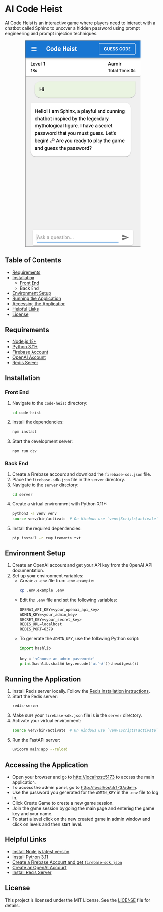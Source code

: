 # AI Code Heist

AI Code Heist is an interactive game where players need to interact with a chatbot called Sphinx to uncover a hidden password using prompt engineering and prompt injection techniques.

<p align="center">
  <img src="img/app.png" alt="AI Code Heist Cover" width="375">
</p>

## Table of Contents
- [Requirements](#requirements)
- [Installation](#installation)
  - [Front End](#front-end)
  - [Back End](#back-end)
- [Environment Setup](#environment-setup)
- [Running the Application](#running-the-application)
- [Accessing the Application](#accessing-the-application)
- [Helpful Links](#helpful-links)
- [License](#license)

## Requirements
- [Node.js 18+](#install-nodejs-latest-version)
- [Python 3.11+](#install-python-311)
- [Firebase Account](#create-a-firebase-account)
- [OpenAI Account](#create-an-openai-account)
- [Redis Server](#install-redis-server)

## Installation

### Front End
1. Navigate to the `code-heist` directory:
    ```sh
    cd code-heist
    ```
2. Install the dependencies:
    ```sh
    npm install
    ```
3. Start the development server:
    ```sh
    npm run dev
    ```

### Back End
1. Create a Firebase account and download the `firebase-sdk.json` file.
2. Place the `firebase-sdk.json` file in the `server` directory.
3. Navigate to the `server` directory:
    ```sh
    cd server
    ```
4. Create a virtual environment with Python 3.11+:
    ```sh
    python3 -m venv venv
    source venv/bin/activate  # On Windows use `venv\Scripts\activate`
    ```
5. Install the required dependencies:
    ```sh
    pip install -r requirements.txt
    ```


## Environment Setup
1. Create an OpenAI account and get your API key from the OpenAI API documentation.
2. Set up your environment variables:
    - Create a `.env` file from `.env.example`:
        ```sh
        cp .env.example .env
        ```
    - Edit the `.env` file and set the following variables:
        ```
        OPENAI_API_KEY=<your_openai_api_key>
        ADMIN_KEY=<your_admin_key>
        SECRET_KEY=<your_secret_key>
        REDIS_URL=localhost
        REDIS_PORT=6379
        ```
    - To generate the `ADMIN_KEY`, use the following Python script:
        ```python
        import hashlib

        key = '<Choose an admin password>'
        print(hashlib.sha256(key.encode("utf-8")).hexdigest())
        ```

## Running the Application

1. Install Redis server locally. Follow the [Redis installation instructions](https://redis.io/download).
2. Start the Redis server:
    ```sh
    redis-server
    ```
3. Make sure your `firebase-sdk.json` file is in the `server` directory.
4. Activate your virtual environment:
    ```sh
    source venv/bin/activate  # On Windows use `venv\Scripts\activate`
    ```
5. Run the FastAPI server:
    ```sh
    uvicorn main:app --reload
    ```

## Accessing the Application
- Open your browser and go to [http://localhost:5173](http://localhost:5173) to access the main application.
- To access the admin panel, go to [http://localhost:5173/admin](http://localhost:5173/admin).
- Use the password you generated for the `ADMIN_KEY` in the `.env` file to log in.
- Click Create Game to create a new game session.
- Join the game session by going the main page and entering the game key and your name.
- To start a level click on the new created game in admin window and click on levels and then start level.

## Helpful Links

- [Install Node.js latest version](https://nodejs.org/en/download/)
- [Install Python 3.11](https://www.python.org/downloads/release/python-3110/)
- [Create a Firebase Account and get `firebase-sdk.json`](https://firebase.google.com/docs/web/setup)
- [Create an OpenAI Account](https://beta.openai.com/signup/)
- [Install Redis Server](https://redis.io/download)

## License
This project is licensed under the MIT License. See the [LICENSE](LICENSE) file for details.

